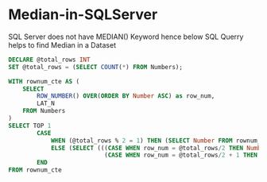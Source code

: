# Median-in-SQLServer
SQL Server does not have MEDIAN() Keyword hence below SQL Querry helps to find Median in a Dataset

```sql
DECLARE @total_rows INT
SET @total_rows = (SELECT COUNT(*) FROM Numbers);

WITH rownum_cte AS (
    SELECT 
        ROW_NUMBER() OVER(ORDER BY Number ASC) as row_num,
        LAT_N
    FROM Numbers
)
SELECT TOP 1 
        CASE 
            WHEN (@total_rows % 2 = 1) THEN (SELECT Number FROM rownum_cte WHERE row_num = (@total_rows / 2 + 1))
            ELSE (SELECT (((CASE WHEN row_num = @total_rows/2 THEN Number END) +
                           (CASE WHEN row_num = @total_rows/2 + 1 THEN Number END)) / 2))
        END
FROM rownum_cte
```
